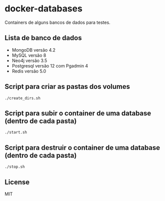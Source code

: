 docker-databases
=========

Containers de alguns bancos de dados para testes.


Lista de banco de dados
------------

- MongoDB versão 4.2
- MySQL versão 8
- Neo4j versão 3.5
- Postgresql versão 12 com Pgadmin 4
- Redis versão 5.0


Script para criar as pastas dos volumes
------------

    ./create_dirs.sh


Script para subir o container de uma database (dentro de cada pasta)
------------

    ./start.sh


Script para destruir o container de uma database (dentro de cada pasta)
------------

    ./stop.sh


License
-------

MIT